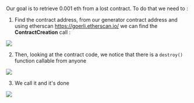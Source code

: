 Our goal is to retrieve 0.001 eth from a lost contract. To do that we need to :

1.  Find the contract address, from our generator contract address and using etherscan https://goerli.etherscan.io/ we can find the **ContractCreation** call :

![](https://github.com/xWhiteOuroboros/ethernaut-solutions-xwhiteouroboros/blob/main/Pictures/recovery1.png)

2. Then, looking at the contract code, we notice that there is a `destroy()` function callable from anyone

![](https://github.com/xWhiteOuroboros/ethernaut-solutions-xwhiteouroboros/blob/main/Pictures/recovery2.png)

3. We call it and it's done

![](https://github.com/xWhiteOuroboros/ethernaut-solutions-xwhiteouroboros/blob/main/Pictures/recovery3.png)
